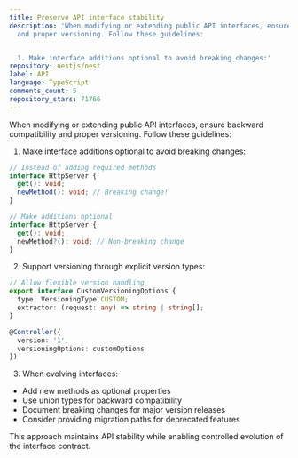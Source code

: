```yaml
---
title: Preserve API interface stability
description: 'When modifying or extending public API interfaces, ensure backward compatibility
  and proper versioning. Follow these guidelines:


  1. Make interface additions optional to avoid breaking changes:'
repository: nestjs/nest
label: API
language: TypeScript
comments_count: 5
repository_stars: 71766
---
```


When modifying or extending public API interfaces, ensure backward compatibility and proper versioning. Follow these guidelines:

1. Make interface additions optional to avoid breaking changes:
```typescript
// Instead of adding required methods
interface HttpServer {
  get(): void;
  newMethod(): void; // Breaking change!
}

// Make additions optional
interface HttpServer {
  get(): void;
  newMethod?(): void; // Non-breaking change
}
```

2. Support versioning through explicit version types:
```typescript
// Allow flexible version handling
export interface CustomVersioningOptions {
  type: VersioningType.CUSTOM;
  extractor: (request: any) => string | string[];
}

@Controller({
  version: '1',
  versioningOptions: customOptions
})
```

3. When evolving interfaces:
- Add new methods as optional properties
- Use union types for backward compatibility
- Document breaking changes for major version releases
- Consider providing migration paths for deprecated features

This approach maintains API stability while enabling controlled evolution of the interface contract.